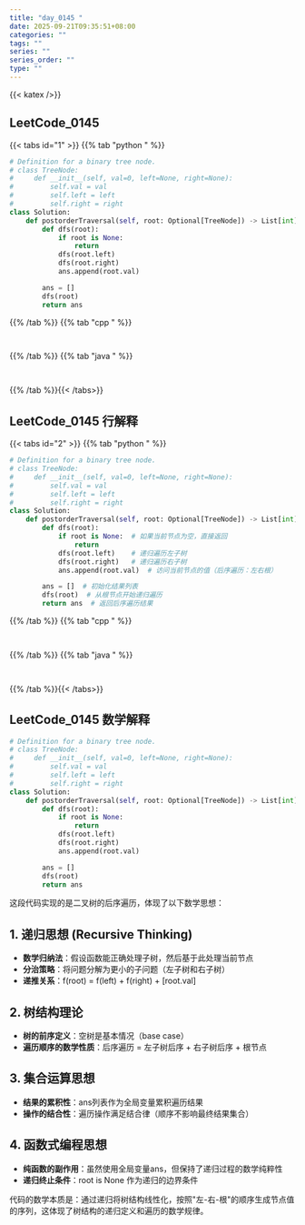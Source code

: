 ```yaml
---
title: "day_0145 "
date: 2025-09-21T09:35:51+08:00
categories: ""
tags: ""
series: ""
series_order: ""
type: ""
---
```


{{< katex />}}


## LeetCode_0145 

{{< tabs id="1" >}}
{{% tab "python " %}}

```python 
# Definition for a binary tree node.
# class TreeNode:
#     def __init__(self, val=0, left=None, right=None):
#         self.val = val
#         self.left = left
#         self.right = right
class Solution:
    def postorderTraversal(self, root: Optional[TreeNode]) -> List[int]:
        def dfs(root):
            if root is None:
                return
            dfs(root.left)
            dfs(root.right)
            ans.append(root.val)

        ans = []
        dfs(root)
        return ans 
```

{{% /tab %}}
{{% tab "cpp " %}}

```cpp 
 
```

{{% /tab %}}
{{% tab "java " %}}

```java 
 
```

{{% /tab %}}{{< /tabs>}}

## LeetCode_0145  行解释

{{< tabs id="2" >}}
{{% tab "python " %}}

```python
# Definition for a binary tree node.
# class TreeNode:
#     def __init__(self, val=0, left=None, right=None):
#         self.val = val
#         self.left = left
#         self.right = right
class Solution:
    def postorderTraversal(self, root: Optional[TreeNode]) -> List[int]:
        def dfs(root):
            if root is None:  # 如果当前节点为空，直接返回
                return
            dfs(root.left)    # 递归遍历左子树
            dfs(root.right)   # 递归遍历右子树
            ans.append(root.val)  # 访问当前节点的值（后序遍历：左右根）

        ans = []  # 初始化结果列表
        dfs(root)  # 从根节点开始递归遍历
        return ans  # 返回后序遍历结果
```

{{% /tab %}}
{{% tab "cpp " %}}

```cpp 
 
```

{{% /tab %}}
{{% tab "java " %}}

```java 
 
```

{{% /tab %}}{{< /tabs>}}

## LeetCode_0145  数学解释

```python 
# Definition for a binary tree node.
# class TreeNode:
#     def __init__(self, val=0, left=None, right=None):
#         self.val = val
#         self.left = left
#         self.right = right
class Solution:
    def postorderTraversal(self, root: Optional[TreeNode]) -> List[int]:
        def dfs(root):
            if root is None:
                return
            dfs(root.left)
            dfs(root.right)
            ans.append(root.val)

        ans = []
        dfs(root)
        return ans 
```


这段代码实现的是二叉树的后序遍历，体现了以下数学思想：

## 1. 递归思想 (Recursive Thinking)
- **数学归纳法**：假设函数能正确处理子树，然后基于此处理当前节点
- **分治策略**：将问题分解为更小的子问题（左子树和右子树）
- **递推关系**：f(root) = f(left) + f(right) + [root.val]

## 2. 树结构理论
- **树的前序定义**：空树是基本情况（base case）
- **遍历顺序的数学性质**：后序遍历 = 左子树后序 + 右子树后序 + 根节点

## 3. 集合运算思想
- **结果的累积性**：ans列表作为全局变量累积遍历结果
- **操作的结合性**：遍历操作满足结合律（顺序不影响最终结果集合）

## 4. 函数式编程思想
- **纯函数的副作用**：虽然使用全局变量ans，但保持了递归过程的数学纯粹性
- **递归终止条件**：root is None 作为递归的边界条件

代码的数学本质是：通过递归将树结构线性化，按照"左-右-根"的顺序生成节点值的序列，这体现了树结构的递归定义和遍历的数学规律。


